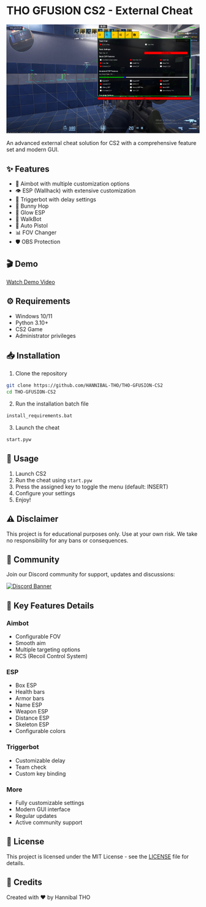# THO GFUSION CS2 - External Cheat

![THO GFUSION Banner](assets/banner.png)

An advanced external cheat solution for CS2 with a comprehensive feature set and modern GUI.

## ✨ Features

- 🎯 Aimbot with multiple customization options
- 👁️ ESP (Wallhack) with extensive customization
- 🔄 Triggerbot with delay settings
- 🦘 Bunny Hop
- 🎨 Glow ESP
- 🏃 WalkBot
- 🔫 Auto Pistol
- 📊 FOV Changer
- 🛡️ OBS Protection

## 🎬 Demo

[Watch Demo Video](https://youtube.com/your_demo_video)

## ⚙️ Requirements

- Windows 10/11
- Python 3.10+
- CS2 Game
- Administrator privileges

## 📥 Installation

1. Clone the repository
```bash
git clone https://github.com/HANNIBAL-THO/THO-GFUSION-CS2
cd THO-GFUSION-CS2
```

2. Run the installation batch file
```bash
install_requirements.bat
```

3. Launch the cheat
```bash
start.pyw
```

## 🔧 Usage

1. Launch CS2
2. Run the cheat using `start.pyw`
3. Press the assigned key to toggle the menu (default: INSERT)
4. Configure your settings
5. Enjoy!

## ⚠️ Disclaimer

This project is for educational purposes only. Use at your own risk. We take no responsibility for any bans or consequences.

## 🤝 Community

Join our Discord community for support, updates and discussions:

[![Discord Banner](https://discord.com/api/guilds/[1396624126256349256]/widget.png?style=banner2)](https://discord.gg/uPESr5v7yQ)

## 🔑 Key Features Details

### Aimbot
- Configurable FOV
- Smooth aim
- Multiple targeting options
- RCS (Recoil Control System)

### ESP
- Box ESP
- Health bars
- Armor bars
- Name ESP
- Weapon ESP
- Distance ESP
- Skeleton ESP
- Configurable colors

### Triggerbot
- Customizable delay
- Team check
- Custom key binding

### More
- Fully customizable settings
- Modern GUI interface
- Regular updates
- Active community support

## 📝 License

This project is licensed under the MIT License - see the [LICENSE](LICENSE) file for details.

## 🌟 Credits


Created with ❤️ by Hannibal THO




